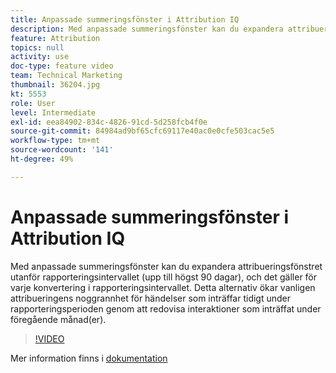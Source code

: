```yaml
---
title: Anpassade summeringsfönster i Attribution IQ
description: Med anpassade summeringsfönster kan du expandera attribueringsfönstret utanför rapporteringsintervallet (upp till högst 90 dagar), och det gäller för varje konvertering i rapporteringsintervallet. Detta alternativ ökar vanligen attribueringens noggrannhet för händelser som inträffar tidigt under rapporteringsperioden genom att redovisa interaktioner som inträffat under föregående månad(er).
feature: Attribution
topics: null
activity: use
doc-type: feature video
team: Technical Marketing
thumbnail: 36204.jpg
kt: 5553
role: User
level: Intermediate
exl-id: eea84902-834c-4826-91cd-5d258fcb4f0e
source-git-commit: 84984ad9bf65cfc69117e40ac0e0cfe503cac5e5
workflow-type: tm+mt
source-wordcount: '141'
ht-degree: 49%

---
```


# Anpassade summeringsfönster i Attribution IQ

Med anpassade summeringsfönster kan du expandera attribueringsfönstret utanför rapporteringsintervallet (upp till högst 90 dagar), och det gäller för varje konvertering i rapporteringsintervallet. Detta alternativ ökar vanligen attribueringens noggrannhet för händelser som inträffar tidigt under rapporteringsperioden genom att redovisa interaktioner som inträffat under föregående månad(er).

>[!VIDEO](https://video.tv.adobe.com/v/36204/?quality=12&learn=on)

Mer information finns i [dokumentation](https://experienceleague.adobe.com/docs/analytics/analyze/analysis-workspace/attribution/models.html#lookback-windows)
